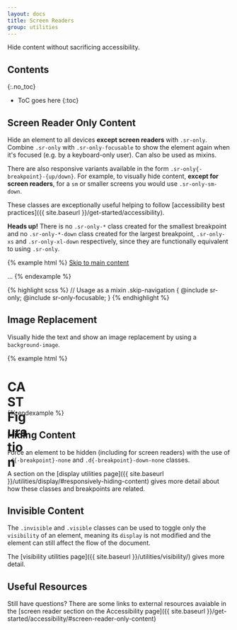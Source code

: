 ```yaml
---
layout: docs
title: Screen Readers
group: utilities
---
```


Hide content without sacrificing accessibility.

## Contents
{:.no_toc}

* ToC goes here
{:toc}

## Screen Reader Only Content

Hide an element to all devices **except screen readers** with `.sr-only`. Combine `.sr-only` with `.sr-only-focusable` to show the element again when it's focused (e.g. by a keyboard-only user). Can also be used as mixins.

There are also responsive variants available in the form `.sr-only{-breakpoint}-{up/down}`.  For example, to visually hide content, **except for screen readers**, for a `sm` or smaller screens you would use `.sr-only-sm-down`.

These classes are exceptionally useful helping to follow [accessibility best practices]({{ site.baseurl }}/get-started/accessibility).

**Heads up!** There is no `.sr-only-*` class created for the smallest breakpoint and no `.sr-only-*-down` class created for the largest breakpoint, `.sr-only-xs` and `.sr-only-xl-down` respectively, since they are functionally equivalent to using `.sr-only`.

{% example html %}
<a class="sr-only sr-only-focusable" href="#content">Skip to main content</a>

<span class="sr-only-sm-down">...</span>
{% endexample %}

{% highlight scss %}
// Usage as a mixin
.skip-navigation {
  @include sr-only;
  @include sr-only-focusable;
}
{% endhighlight %}

## Image Replacement

Visually hide the text and show an image replacement by using a `background-image`.

{% example html %}
<h1 style="background-image: url('{{ site.baseurl}}/assets/brand/figuration-solid.svg'); width: 3rem; height: 3rem;">
    <span class="sr-only">CAST Figuration</span>
</h1>
{% endexample %}

## Hiding Content

Force an element to be hidden (including for screen readers) with the use of `.d{-breakpoint}-none` and `.d{-breakpoint}-down-none` classes.

A section on the [display utilities page]({{ site.baseurl }}/utilities/display/#responsively-hiding-content) gives more detail about how these classes and breakpoints are related.

## Invisible Content

The `.invisible` and `.visible` classes can be used to toggle only the `visibility` of an element, meaning its `display` is not modified and the element can still affect the flow of the document.

The [visibility utilities page]({{ site.baseurl }}/utilities/visibility/) gives more detail.

## Useful Resources

Still have questions?  There are some links to external resources avaiable in the [screen reader section on the Accessibility page]({{ site.baseurl }}/get-started/accessibility/#screen-reader-only-content)
